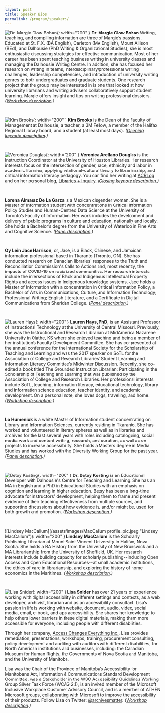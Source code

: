 ```yaml
---
layout: post
title: Speaker Bios
permalink: /program/speakers/
---
```

![Dr. Margie Clow Bohan](/assets/images/clow-bohan-1.jpg "Dr. Margie Clow Bohan"){: width="200" }
<a name="bohan"></a>**Dr. Margie Clow Bohan**
Writing, teaching, and compiling information are three of Margie’s passions. Educated at St. F.X. (BA English), Carleton (MA English), Mount Allison (BEd), and Dalhousie (PhD Writing & Organizational Studies), she is most enthusiastic discussing strategies for effective communication. Most of her career has been spent teaching business writing in university classes and managing the Dalhousie Writing Centre. In addition, she has focused her research on writing in teams, interdisciplinary/professional writing challenges, leadership competencies, and introduction of university writing genres to both undergraduates and graduate students. One research project that the group may be interested in is one that looked at how university librarians and writing advisers collaboratively support student learning. Margie offers insight and tips on writing professional dossiers. *([Workshop description](/program/workshops#workshop-2).)*

<br />

![Kim Brooks](/assets/images/Keynote1KimBrooks350p.jpg "Kim Brooks"){: width="200" }
<a name="brooks"></a>**Kim Brooks** is the Dean of the Faculty of Management at Dalhousie, a teacher, a 3M Fellow, a member of the Halifax Regional Library board, and a student (at least most days). *([Opening keynote description](/program/keynotes#keynote-1).)*

<br />

![Veronica Douglas](/assets/images/Keynote2VeronicaArellanoDouglas197.jpg "Veronica Douglas"){: width="200" }
<a name="douglas"></a>**Veronica Arellano Douglas** is the Instruction Coordinator at the University of Houston Libraries. Her research interests focus on the intersection of gender, race, ethnicity and labor in academic libraries, applying relational-cultural theory to librarianship, and critical information literacy pedagogy. You can find her writing at [ACRLog](https://acrlog.org) and on her personal blog, [Libraries + Inquiry](https://veronicaarellanodouglas.com). *([Closing keynote description](/program/keynotes#keynote-2).)*

<br />

<a name="garza"></a>**Lorena Almaraz De La Garza** is a Mexican cisgender woman. She is a Master of Information student with concentrations in Critical Information Policy Studies and Human-Centred Data Science at the University of Toronto’s Faculty of Information. Her work includes the development and delivery of public programs in culture and education, nationally and locally. She holds a Bachelor’s degree from the University of Waterloo in Fine Arts and Cognitive Science. *([Panel description](/program/panel).)*

<br />

<a name="harrison"></a>**Oy Lein Jace Harrison**, or, Jace, is a Black, Chinese, and Jamaican information professional based in Tkaranto (Toronto, ON). She has conducted research on Canadian libraries' responses to the Truth and Reconciliation Commission's Calls to Actions and, most recently, the impacts of COVID-19 on racialized communities. Her research interests include the intersections of Black and Indigenous Intellectual Property Rights and access issues in Indigenous knowledge systems. Jace holds a Master of Information with a concentration in Critical Information Policy, a Bachelor of Arts in Communications, Culture, and Information Technology; Professional Writing; English Literature, and a Certificate in Digital Communications from Sheridan College. *([Panel description](/program/panel).)*

<br />

![Lauren Hays](/assets/images/PCLaurenHays264.jpg "Lauren Hays"){: width="200" }
<a name="hays"></a>**Lauren Hays, PhD**, is an Assistant Professor of Instructional Technology at the University of Central Missouri. Previously, she was the Instructional and Research Librarian at MidAmerica Nazarene University in Olathe, KS where she enjoyed teaching and being a member of her institution’s Faculty Development Committee. She has co-presented at the annual conference for the International Society for the Scholarship of Teaching and Learning and was the 2017 speaker on SoTL for the Association of College and Research Libraries’ Student Learning and Information Literacy Committee’s Midwinter Discussion. Recently, she co-edited a book titled The Grounded Instruction Librarian: Participating in the Scholarship of Teaching and Learning that was published by the Association of College and Research Libraries. Her professional interests include SoTL, teaching, information literacy, educational technology, library and information science education, teacher identity, and academic development. On a personal note, she loves dogs, traveling, and home. *([Workshop description](/program/workshops#workshop-1).)*  

<br />

<a name="humeniuk"></a>**Lo Humeniuk** is a white Master of Information student concentrating on Library and Information Sciences, currently residing in Tkaranto. She has worked and volunteered in literary spheres as well as in libraries and archives for the last several years with roles including cataloguing, social media work and content writing, research, and curation, as well as on projects to increase accessibility. She holds a Masters degree in Media Studies and has worked with the Diversity Working Group for the past year. *([Panel description](/program/panel).)*

<br />

![Betsy Keating](/assets/images/PCBetsyKeating264.jpg "Betsy Keating"){: width="200" }
<a name="keating"></a>**Dr. Betsy Keating** is an Educational Developer with Dalhousie's Centre for Teaching and Learning. She has an MA in English and a PhD in Educational Studies with an emphasis on cognition and learning in higher education. Betsy has been a long-time advocate for instructors' development, helping them to frame and present evidence of their teaching effectiveness from multiple sources, and supporting discussions about how evidence is, and/or might be, used for both growth and promotion. *([Workshop description](/program/workshops#workshop-2).)*  

<br />

![Lindsey MacCallum](/assets/images/MacCallum profile_pic.jpeg "Lindsey MacCallum"){: width="200" }
<a name="maccallum"></a>**Lindsey MacCallum** is the Scholarly Publishing Librarian at Mount Saint Vincent University in Halifax, Nova Scotia. She holds a BA History from the University of New Brunswick and a MA Librarianship from the University of Sheffield, UK. Her research interests include building capacity for scholarly publishing--including Open Access and Open Educational Resources--at small academic institutions, the ethics of care in librarianship, and exploring the history of home economics in the Maritimes. *([Workshop description](/program/workshops#workshop-4).)*

<br />

![Lisa Snider](/assets/images/WILU_Sniderheadshot.jpg "Lisa Snider"){: width="200" }
<a name="snider"></a>**Lisa Snider** has over 21 years of experience working with digital accessibility in different settings and contexts, as a web developer, archivist, librarian and as an accessibility consultant. Lisa’s passion in life is working with website, document, audio, video, social media, email, e-book, and app accessibility. She shares her knowledge to help others lower barriers in these digital materials, making them more accessible for everyone, including people with different disabilities.

Through her company, [Access Changes Everything Inc.](http://www.accesschangeseverything.com), Lisa provides remediation, presentations, workshops, training, procurement consulting, policy development and auditing with auditors with different disabilities, for North American institutions and businesses, including: the Canadian Museum for Human Rights, the Governments of Nova Scotia and Manitoba, and the University of Manitoba.

Lisa was the Chair of the Province of Manitoba’s Accessibility for Manitobans Act, Information & Communications Standard Development Committee, was a Stakeholder in the W3C Accessibility Guidelines Working Group Silver Task Force (WCAG 2.1), is an invited member of the Microsoft Inclusive Workplace Customer Advisory Council, and is a member of ATHEN Microsoft groups, collaborating with Microsoft to improve the accessibility of their products. Follow Lisa on Twitter: [@archivesmatter](http://twitter.com/archivesmatter). *([Workshop description](/program/workshops#workshop-3).)*
